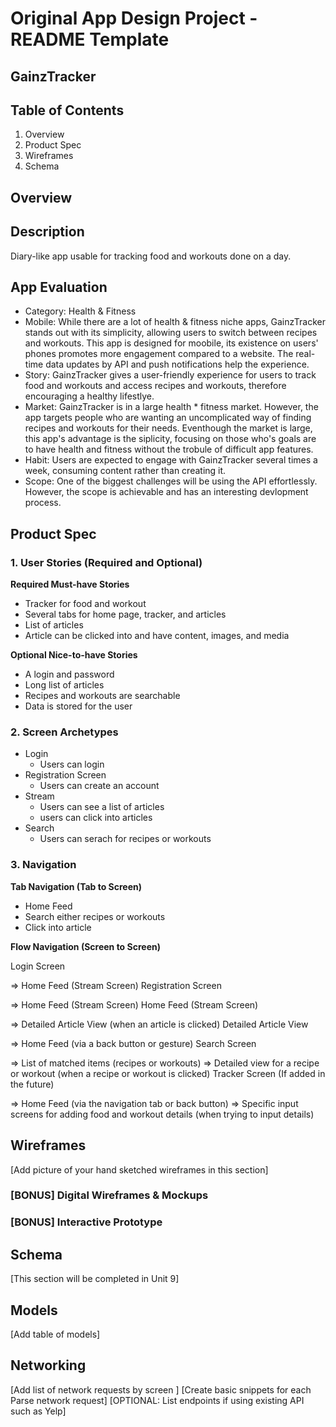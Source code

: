 # Original App Design Project - README Template
## GainzTracker
## Table of Contents
1. Overview
2. Product Spec
3. Wireframes
4. Schema
## Overview
## Description
Diary-like app usable for tracking food and workouts done on a day. 

## App Evaluation

* Category: Health & Fitness
* Mobile: While there are a lot of health & fitness niche apps, GainzTracker stands out with its simplicity, allowing users to switch between recipes and workouts. This app is designed for moobile, its existence on users' phones promotes more engagement compared to a website. The real-time data updates by API and push notifications help the experience. 
* Story: GainzTracker gives a user-friendly experience for users to track food and workouts and access recipes and workouts, therefore encouraging a healthy lifestlye.
* Market: GainzTracker is in a large health * fitness market. However, the app targets people who are wanting an uncomplicated way of finding recipes and workouts for their needs. Eventhough the market is large, this app's advantage is the siplicity, focusing on those who's goals are to have health and fitness without the trobule of difficult app features. 
* Habit: Users are expected to engage with GainzTracker several times a week, consuming content rather than creating it. 
* Scope: One of the biggest challenges will be using the API effortlessly. However, the scope is achievable and has an interesting devlopment process. 
## Product Spec
### 1. User Stories (Required and Optional)
**Required Must-have Stories**

* Tracker for food and workout
* Several tabs for home page, tracker, and articles
* List of articles
* Article can be clicked into and have content, images, and media

**Optional Nice-to-have Stories**

* A login and password
* Long list of articles
* Recipes and workouts are searchable 
* Data is stored for the user

### **2. Screen Archetypes**
* Login 
    * Users can login
* Registration Screen
    * Users can create an account
* Stream
    * Users can see a list of articles
    * users can click into articles
* Search
    * Users can serach for recipes or workouts

### **3. Navigation**
**Tab Navigation (Tab to Screen)**

* Home Feed
* Search either recipes or workouts
* Click into article

**Flow Navigation (Screen to Screen)**

Login Screen

=> Home Feed (Stream Screen)
Registration Screen

=> Home Feed (Stream Screen)
Home Feed (Stream Screen)

=> Detailed Article View (when an article is clicked)
Detailed Article View

=> Home Feed (via a back button or gesture)
Search Screen

=> List of matched items (recipes or workouts)
=> Detailed view for a recipe or workout (when a recipe or workout is clicked)
Tracker Screen (If added in the future)

=> Home Feed (via the navigation tab or back button)
=> Specific input screens for adding food and workout details (when trying to input details)

## Wireframes
[Add picture of your hand sketched wireframes in this section] 

### [BONUS] Digital Wireframes & Mockups
### [BONUS] Interactive Prototype
## Schema
[This section will be completed in Unit 9]

## Models
[Add table of models]

## Networking
[Add list of network requests by screen ]
[Create basic snippets for each Parse network request]
[OPTIONAL: List endpoints if using existing API such as Yelp]
